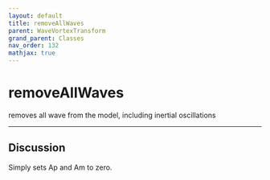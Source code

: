 ```yaml
---
layout: default
title: removeAllWaves
parent: WaveVortexTransform
grand_parent: Classes
nav_order: 132
mathjax: true
---
```


#  removeAllWaves

removes all wave from the model, including inertial oscillations


---

## Discussion

  Simply sets Ap and Am to zero.
  
